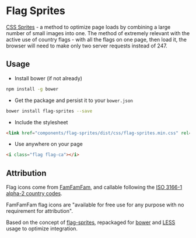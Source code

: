 Flag Sprites
============

[CSS Sprites](https://en.wikipedia.org/wiki/Sprite_(computer_graphics)#Sprites_by_CSS) -
a method to optimize page loads by combining a large number
of small images into one. The method of extremely relevant with the active
use of country flags - with all the flags on one page, then load it, the
browser will need to make only two server requests instead of 247.

Usage
-----------

* Install bower (if not already)
```bash
npm install -g bower
```

* Get the package and persist it to your `bower.json`
```bash
bower install flag-sprites --save
```


* Include the stylesheet
```html
<link href="components/flag-sprites/dist/css/flag-sprites.min.css" rel="stylesheet" type="text/css"/>
```

* Use anywhere on your page
```html
<i class="flag flag-ca"></i>
```

Attribution
-----------

Flag icons come from [FamFamFam](http://www.famfamfam.com/lab/icons/flags/), and callable following the [ISO 3166-1 alpha-2 country codes](https://en.wikipedia.org/wiki/ISO_3166-1_alpha-2).

FamFamFam flag icons are "available for free use for any purpose with no requirement for attribution".

Based on the concept of [flag-sprites](https://www.flag-sprites.com/), repackaged for [bower](http://bower.io/) and [LESS](http://lesscss.org) usage to optimize integration.
